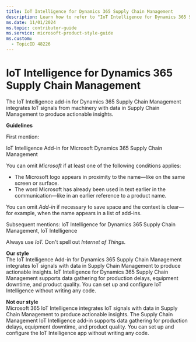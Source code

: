 ```yaml
---
title: IoT Intelligence for Dynamics 365 Supply Chain Management
description: Learn how to refer to "IoT Intelligence for Dynamics 365 Supply Chain Management" in your content.
ms.date: 11/01/2024
ms.topic: contributor-guide
ms.service: microsoft-product-style-guide
ms.custom:
  - TopicID 48226
---
```



# IoT Intelligence for Dynamics 365 Supply Chain Management

The IoT Intelligence add-in for Dynamics 365 Supply Chain Management integrates IoT signals from machinery with data in Supply Chain Management to produce actionable insights.

**Guidelines**

First mention:

IoT Intelligence Add-in for Microsoft Dynamics 365 Supply Chain Management

You can omit *Microsoft* if at least one of the following conditions applies:

- The Microsoft logo appears in proximity to the name—like on the same screen or surface.
- The word Microsoft has already been used in text earlier in the communication—like in an earlier reference to a product name.

You can omit *Add-in* if necessary to save space and the context is clear—for example, when the name appears in a list of add-ins.

Subsequent mentions: IoT Intelligence for Dynamics 365 Supply Chain Management, IoT Intelligence

Always use *IoT.* Don't spell out *Internet of Things.*

**Our style**  
The IoT Intelligence Add-in for Dynamics 365 Supply Chain Management integrates IoT signals with data in Supply Chain Management to produce actionable insights. IoT Intelligence for Dynamics 365 Supply Chain Management supports data gathering for production delays, equipment downtime, and product quality. You can set up and configure IoT Intelligence without writing any code.

**Not our style**  
Microsoft 365 IoT Intelligence integrates IoT signals with data in Supply Chain Management to produce actionable insights. The Supply Chain Management IoT Intelligence add-in supports data gathering for production delays, equipment downtime, and product quality. You can set up and configure the IoT Intelligence app without writing any code.





